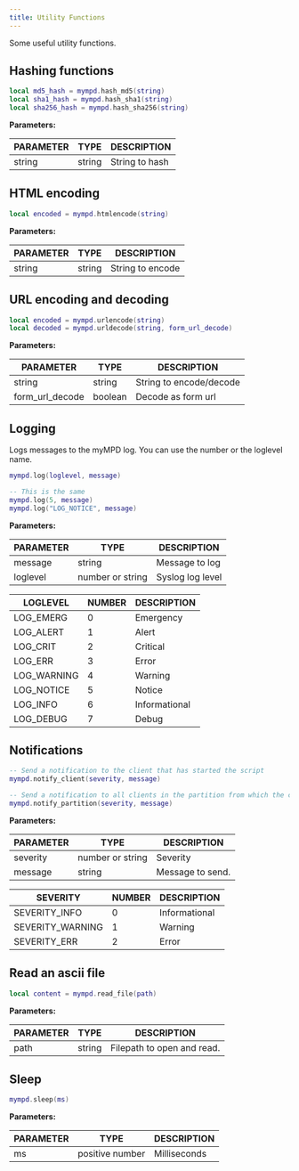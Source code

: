 ```yaml
---
title: Utility Functions
---
```


Some useful utility functions.

## Hashing functions

```lua
local md5_hash = mympd.hash_md5(string)
local sha1_hash = mympd.hash_sha1(string)
local sha256_hash = mympd.hash_sha256(string)
```

**Parameters:**

| PARAMETER | TYPE | DESCRIPTION |
| --------- | ---- | ----------- |
| string | string | String to hash |

## HTML encoding

```lua
local encoded = mympd.htmlencode(string)
```

**Parameters:**

| PARAMETER | TYPE | DESCRIPTION |
| --------- | ---- | ----------- |
| string | string | String to encode |

## URL encoding and decoding

```lua
local encoded = mympd.urlencode(string)
local decoded = mympd.urldecode(string, form_url_decode)
```

**Parameters:**

| PARAMETER | TYPE | DESCRIPTION |
| --------- | ---- | ----------- |
| string | string | String to encode/decode |
| form_url_decode | boolean | Decode as form url |

## Logging

Logs messages to the myMPD log. You can use the number or the loglevel name.

```lua
mympd.log(loglevel, message)

-- This is the same
mympd.log(5, message)
mympd.log("LOG_NOTICE", message)
```

**Parameters:**

| PARAMETER | TYPE | DESCRIPTION |
| --------- | ---- | ----------- |
| message | string | Message to log |
| loglevel | number or string | Syslog log level |

| LOGLEVEL | NUMBER | DESCRIPTION |
| -------- | ------ | ----------- |
| LOG_EMERG | 0 | Emergency |
| LOG_ALERT | 1 | Alert |
| LOG_CRIT | 2 | Critical |
| LOG_ERR | 3 | Error |
| LOG_WARNING | 4 | Warning |
| LOG_NOTICE | 5 | Notice |
| LOG_INFO | 6 | Informational |
| LOG_DEBUG | 7 | Debug |

## Notifications

```lua
-- Send a notification to the client that has started the script
mympd.notify_client(severity, message)

-- Send a notification to all clients in the partition from which the client started the script
mympd.notify_partition(severity, message)
```

**Parameters:**

| PARAMETER | TYPE | DESCRIPTION |
| --------- | ---- | ----------- |
| severity | number or string | Severity |
| message | string | Message to send. |

| SEVERITY | NUMBER | DESCRIPTION |
| -------- | ------ | ----------- |
| SEVERITY_INFO | 0 | Informational |
| SEVERITY_WARNING | 1 | Warning |
| SEVERITY_ERR | 2 | Error |

## Read an ascii file

```lua
local content = mympd.read_file(path)
```

**Parameters:**

| PARAMETER | TYPE | DESCRIPTION |
| --------- | ---- | ----------- |
| path | string | Filepath to open and read. |

## Sleep

```lua
mympd.sleep(ms)
```

**Parameters:**

| PARAMETER | TYPE | DESCRIPTION |
| --------- | ---- | ----------- |
| ms | positive number | Milliseconds |
